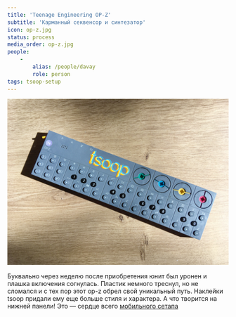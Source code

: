 ```yaml
---
title: 'Teenage Engineering OP-Z'
subtitle: 'Карманный секвенсор и синтезатор'
icon: op-z.jpg
status: process
media_order: op-z.jpg
people:
    -
        alias: /people/davay
        role: person
tags: tsoop-setup
---
```


![](./op-z.jpg)

Буквально через неделю после приобретения юнит был уронен и плашка включения согнулась. Пластик немного треснул, но не сломался и с тех пор этот op-z обрел свой уникальный путь. Наклейки tsoop придали ему еще больше стиля и характера. А что творится на нижней панели! Это — сердце всего [мобильного сетапа](/designs/tsoop/music-lab/setup)
